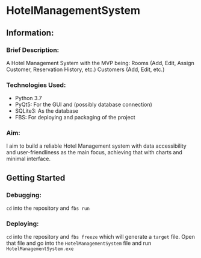 # HotelManagementSystem

## Information:
### Brief Description:
A Hotel Management System with the MVP being: Rooms (Add, Edit, Assign Customer, Reservation History, etc.) Customers (Add, Edit, etc.)

### Technologies Used:

- Python 3.7
- PyQt5: For the GUI and (possibly database connection)
- SQLite3: As the database
- FBS: For deploying and packaging of the project

### Aim:
I aim to build a reliable Hotel Management system with data accessibility and user-friendliness as the main focus, achieving that with charts and minimal interface.

## Getting Started

### Debugging:
`cd` into the repository and `fbs run`

### Deploying:
`cd` into the repository and `fbs freeze` which will generate a `target` file. Open that file and go into the `HotelManagementSystem` file and run `HotelManagementSystem.exe`
